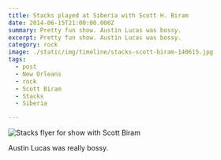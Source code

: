 ```yaml
---
title: Stacks played at Siberia with Scott H. Biram
date: 2014-06-15T21:00:00.000Z
summary: Pretty fun show. Austin Lucas was bossy.
excerpt: Pretty fun show. Austin Lucas was bossy.
category: rock
image: ./static/img/timeline/stacks-scott-biram-140615.jpg
tags:
  - post 
  - New Orleans
  - rock
  - Scott Biram
  - Stacks
  - Siberia

---
```



![Stacks flyer for show with Scott Biram](/static/img/rock/stacks-scott-biram-140615.jpg "Stacks flyer for show with Scott Biram")

Austin Lucas was really bossy.

